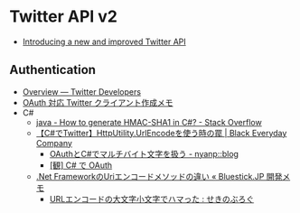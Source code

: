 # Twitter API v2

- [Introducing a new and improved Twitter API](https://blog.twitter.com/developer/en_us/topics/tools/2020/introducing_new_twitter_api.html)

## Authentication
- [Overview — Twitter Developers](https://developer.twitter.com/en/docs/basics/authentication/overview)
- [OAuth 対応 Twitter クライアント作成メモ](https://gist.github.com/0mg/5276918)
- C#
  - [java - How to generate HMAC-SHA1 in C#? - Stack Overflow](https://stackoverflow.com/questions/6067751/how-to-generate-hmac-sha1-in-c)
  - [【C#でTwitter】HttpUtility.UrlEncodeを使う時の罠 | Black Everyday Company](https://kuroeveryday.blogspot.com/2013/09/CSharpTwitterHttpUtillityUrlEncode.html)
    - [OAuthとC#でマルチバイト文字を扱う - nyanp::blog](http://nyanp.hatenablog.com/entry/20100504/p1)
    - [[観] C# で OAuth](http://watcher.moe-nifty.com/memo/2009/04/c-oauth-c097.html)
  - [.Net FrameworkのUriエンコードメソッドの違い « Bluestick.JP 開発メモ](http://bluestick.jp/tech/index.php/archives/266)
    - [URLエンコードの大文字小文字でハマった : せきのぶろぐ](http://blog.livedoor.jp/seki1109/archives/51701360.html)
